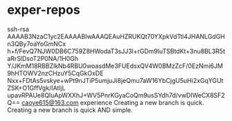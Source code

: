 exper-repos
===========
ssh-rsa AAAAB3NzaC1yc2EAAAABIwAAAQEAuHZRUKQt70YXpkVdTtl4JHANLGdGHn3QBy7oaYoGmNCx
h+f/FevQ7NJW0DB6C759Z8HWodaT3sJJ3l+rGDm9luTSBtdKt+3nu8BL3R5taRrSlDsoT2P0NA/1H0Gh
Y/JKmM18RBBZlkNb4RBU0woasdMe3FUEdsxQV4W0BMzZcF/0EzNmi6JM9hHTOWV2nzCHzuY5CqGkOxDE
Nxx+FDtAs5vskye+wPt9nJTiP5umjuJi8jeQmu7aW16YbCjgU5uHi2xGqYGUtZSK+O1GffVgk/IAtljL
upavRPAUe8QluApWXXhJ+WV5PnrKGyaCoQm9usSYdh7d/vwDIWeCX8SF2Q== caoye615@163.com
experience 
Creating a new branch is quick.
Creating a new branch is quick AND simple.